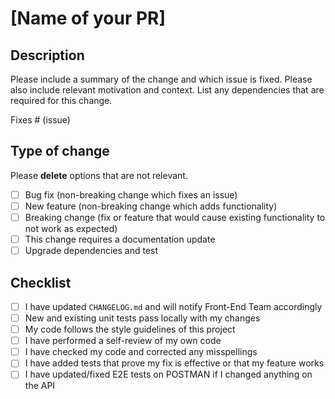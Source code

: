 
# [Name of your PR]

## Description

Please include a summary of the change and which issue is fixed. Please also include relevant motivation and context. List any dependencies that are required for this change.

Fixes # (issue)

## Type of change

Please **delete** options that are not relevant.

- [ ] Bug fix (non-breaking change which fixes an issue)
- [ ] New feature (non-breaking change which adds functionality)
- [ ] Breaking change (fix or feature that would cause existing functionality to not work as expected)
- [ ] This change requires a documentation update
- [ ] Upgrade dependencies and test

## Checklist

- [ ] I have updated `CHANGELOG.md` and will notify Front-End Team accordingly
- [ ] New and existing unit tests pass locally with my changes
- [ ] My code follows the style guidelines of this project
- [ ] I have performed a self-review of my own code
- [ ] I have checked my code and corrected any misspellings
- [ ] I have added tests that prove my fix is effective or that my feature works
- [ ] I have updated/fixed E2E tests on POSTMAN if I changed anything on the API
